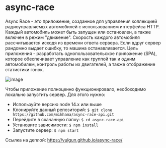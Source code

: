 # async-race


Async Race - это приложение, созданное для управления коллекцией радиоуправляемых автомобилей с использованием интерфейса HTTP. Каждый автомобиль может быть запущен или остановлен, а также включен в режим "движение". Скорость каждого автомобиля рассчитывается исходя из времени ответа сервера. Если вдруг сервер рандомно выдает ошибку, то машина останавливается. Цель приложения - разработать однопользовательское приложение (SPA), которое обеспечивает управление как группой так и одним автомобилем, контроль работы их двигателей, а также отображение статистики гонок.

![image](https://github.com/vulGUN/async-race/assets/94137961/a14cd1d2-fed6-4e23-b7de-0fcc57e0f6a2)

Чтобы приложение полноценно функционировало, необоходимо локально запустить сервер. Для этого нужно:

- Используйте версию node 14.x или выше
- Клонируйте данный репозиторий: `$ git clone https://github.com/mikhama/async-race-api.git`
- Перейдите в скачанную папку: `$ cd async-race-api`
- Установите зависимости: `$ npm install`
- Запустите сервер: `$ npm start`

Ссылка на деплой: https://vulgun.github.io/async-race/
